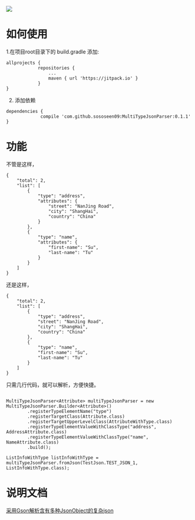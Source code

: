 [![](https://jitpack.io/v/sososeen09/MultiTypeJsonParser.svg)](https://jitpack.io/#sososeen09/MultiTypeJsonParser)
# 如何使用


1.在项目root目录下的 build.gradle 添加:

```
allprojects {
            repositories {
            	...
            	maven { url 'https://jitpack.io' }
            }
}
```

2. 添加依赖

```
dependencies {
             compile 'com.github.sososeen09:MultiTypeJsonParser:0.1.1'
}
```

# 功能

不管是这样，

```
{
    "total": 2,
    "list": [
        {
            "type": "address",
            "attributes": {
                "street": "NanJing Road",
                "city": "ShangHai",
                "country": "China"
            }
        },
        {
            "type": "name",
            "attributes": {
                "first-name": "Su",
                "last-name": "Tu"
            }
        }
    ]
}

```

还是这样，

```
{
    "total": 2,
    "list": [
        {
            "type": "address",
            "street": "NanJing Road",
            "city": "ShangHai",
            "country": "China"
        },
        {
            "type": "name",
            "first-name": "Su",
            "last-name": "Tu"
        }
    ]
}
```

只需几行代码，就可以解析，方便快捷。

```

MultiTypeJsonParser<Attribute> multiTypeJsonParser = new MultiTypeJsonParser.Builder<Attribute>()
        .registerTypeElementName("type")
        .registerTargetClass(Attribute.class)
        .registerTargetUpperLevelClass(AttributeWithType.class)
        .registerTypeElementValueWithClassType("address", AddressAttribute.class)
        .registerTypeElementValueWithClassType("name", NameAttribute.class)
        .build();

ListInfoWithType listInfoWithType = multiTypeJsonParser.fromJson(TestJson.TEST_JSON_1, ListInfoWithType.class);

```

# 说明文档
[采用Gson解析含有多种JsonObject的复杂json](http://www.jianshu.com/p/185e1ee9f05b)

